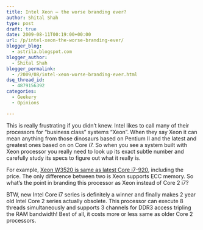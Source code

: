 ```yaml
---
title: Intel Xeon – the worse branding ever?
author: Shital Shah
type: post
draft: true
date: 2009-08-11T00:19:00+00:00
url: /p/intel-xeon-the-worse-branding-ever/
blogger_blog:
  - astrila.blogspot.com
blogger_author:
  - Shital Shah
blogger_permalink:
  - /2009/08/intel-xeon-worse-branding-ever.html
dsq_thread_id:
  - 4879156392
categories:
  - Geekery
  - Opinions

---
```

This is really frustrating if you didn’t knew. Intel likes to call many of their processors for “business class” systems “Xeon”. When they say Xeon it can mean anything from those dinosaurs based on Pentium II and the latest and greatest ones based on on Core i7. So when you see a system built with Xeon processor you really need to look up its exact subtle number and carefully study its specs to figure out what it really is.

For example, [Xeon W3520 is same as latest Core i7-920][1], including the price. The only difference between two is Xeon supports ECC memory. So what’s the point in branding this processor as Xeon instead of Core 2 i7?

BTW, new Intel Core i7 series is definitely a winner and finally makes 2 year old Intel Core 2 series actually obsolete. This processor can execute 8 threads simultaneously and supports 3 channels for DDR3 access tripling the RAM bandwidth! Best of all, it costs more or less same as older Core 2 processors.

 [1]: http://ark.intel.com/Compare.aspx?ids=39718,37147,